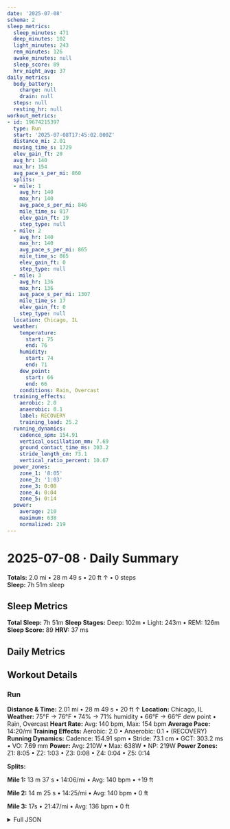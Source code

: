 ```yaml
---
date: '2025-07-08'
schema: 2
sleep_metrics:
  sleep_minutes: 471
  deep_minutes: 102
  light_minutes: 243
  rem_minutes: 126
  awake_minutes: null
  sleep_score: 89
  hrv_night_avg: 37
daily_metrics:
  body_battery:
    charge: null
    drain: null
  steps: null
  resting_hr: null
workout_metrics:
- id: 19674215397
  type: Run
  start: '2025-07-08T17:45:02.000Z'
  distance_mi: 2.01
  moving_time_s: 1729
  elev_gain_ft: 20
  avg_hr: 140
  max_hr: 154
  avg_pace_s_per_mi: 860
  splits:
  - mile: 1
    avg_hr: 140
    max_hr: 140
    avg_pace_s_per_mi: 846
    mile_time_s: 817
    elev_gain_ft: 19
    step_type: null
  - mile: 2
    avg_hr: 140
    max_hr: 140
    avg_pace_s_per_mi: 865
    mile_time_s: 865
    elev_gain_ft: 0
    step_type: null
  - mile: 3
    avg_hr: 136
    max_hr: 136
    avg_pace_s_per_mi: 1307
    mile_time_s: 17
    elev_gain_ft: 0
    step_type: null
  location: Chicago, IL
  weather:
    temperature:
      start: 75
      end: 76
    humidity:
      start: 74
      end: 71
    dew_point:
      start: 66
      end: 66
    conditions: Rain, Overcast
  training_effects:
    aerobic: 2.0
    anaerobic: 0.1
    label: RECOVERY
    training_load: 25.2
  running_dynamics:
    cadence_spm: 154.91
    vertical_oscillation_mm: 7.69
    ground_contact_time_ms: 303.2
    stride_length_cm: 73.1
    vertical_ratio_percent: 10.67
  power_zones:
    zone_1: '8:05'
    zone_2: '1:03'
    zone_3: 0:08
    zone_4: 0:04
    zone_5: 0:14
  power:
    average: 210
    maximum: 638
    normalized: 219
---
```

# 2025-07-08 · Daily Summary
**Totals:** 2.0 mi • 28 m 49 s • 20 ft ↑ • 0 steps  
**Sleep:** 7h 51m sleep

## Sleep Metrics
**Total Sleep:** 7h 51m
**Sleep Stages:** Deep: 102m • Light: 243m • REM: 126m
**Sleep Score:** 89
**HRV:** 37 ms

## Daily Metrics

## Workout Details
### Run
**Distance & Time:** 2.01 mi • 28 m 49 s • 20 ft ↑
**Location:** Chicago, IL
**Weather:** 75°F → 76°F • 74% → 71% humidity • 66°F → 66°F dew point • Rain, Overcast
**Heart Rate:** Avg: 140 bpm, Max: 154 bpm
**Average Pace:** 14:20/mi
**Training Effects:** Aerobic: 2.0 • Anaerobic: 0.1 • (RECOVERY)
**Running Dynamics:** Cadence: 154.91 spm • Stride: 73.1 cm • GCT: 303.2 ms • VO: 7.69 mm
**Power:** Avg: 210W • Max: 638W • NP: 219W
**Power Zones:** Z1: 8:05 • Z2: 1:03 • Z3: 0:08 • Z4: 0:04 • Z5: 0:14

**Splits:**

**Mile 1:** 13 m 37 s • 14:06/mi • Avg: 140 bpm • +19 ft

**Mile 2:** 14 m 25 s • 14:25/mi • Avg: 140 bpm • 0 ft

**Mile 3:** 17s • 21:47/mi • Avg: 136 bpm • 0 ft



<details>
<summary>Full JSON</summary>

```json
{
  "date": "2025-07-08",
  "schema": 2,
  "sleep_metrics": {
    "sleep_minutes": 471,
    "deep_minutes": 102,
    "light_minutes": 243,
    "rem_minutes": 126,
    "awake_minutes": null,
    "sleep_score": 89,
    "hrv_night_avg": 37
  },
  "daily_metrics": {
    "body_battery": {
      "charge": null,
      "drain": null
    },
    "steps": null,
    "resting_hr": null
  },
  "workout_metrics": [
    {
      "id": 19674215397,
      "type": "Run",
      "start": "2025-07-08T17:45:02.000Z",
      "distance_mi": 2.01,
      "moving_time_s": 1729,
      "elev_gain_ft": 20,
      "avg_hr": 140,
      "max_hr": 154,
      "avg_pace_s_per_mi": 860,
      "splits": [
        {
          "mile": 1,
          "avg_hr": 140,
          "max_hr": 140,
          "avg_pace_s_per_mi": 846,
          "mile_time_s": 817,
          "elev_gain_ft": 19,
          "step_type": null
        },
        {
          "mile": 2,
          "avg_hr": 140,
          "max_hr": 140,
          "avg_pace_s_per_mi": 865,
          "mile_time_s": 865,
          "elev_gain_ft": 0,
          "step_type": null
        },
        {
          "mile": 3,
          "avg_hr": 136,
          "max_hr": 136,
          "avg_pace_s_per_mi": 1307,
          "mile_time_s": 17,
          "elev_gain_ft": 0,
          "step_type": null
        }
      ],
      "location": "Chicago, IL",
      "weather": {
        "temperature": {
          "start": 75,
          "end": 76
        },
        "humidity": {
          "start": 74,
          "end": 71
        },
        "dew_point": {
          "start": 66,
          "end": 66
        },
        "conditions": "Rain, Overcast"
      },
      "training_effects": {
        "aerobic": 2.0,
        "anaerobic": 0.1,
        "label": "RECOVERY",
        "training_load": 25.2
      },
      "running_dynamics": {
        "cadence_spm": 154.91,
        "vertical_oscillation_mm": 7.69,
        "ground_contact_time_ms": 303.2,
        "stride_length_cm": 73.1,
        "vertical_ratio_percent": 10.67
      },
      "power_zones": {
        "zone_1": "8:05",
        "zone_2": "1:03",
        "zone_3": "0:08",
        "zone_4": "0:04",
        "zone_5": "0:14"
      },
      "power": {
        "average": 210,
        "maximum": 638,
        "normalized": 219
      }
    }
  ]
}
```
</details>
